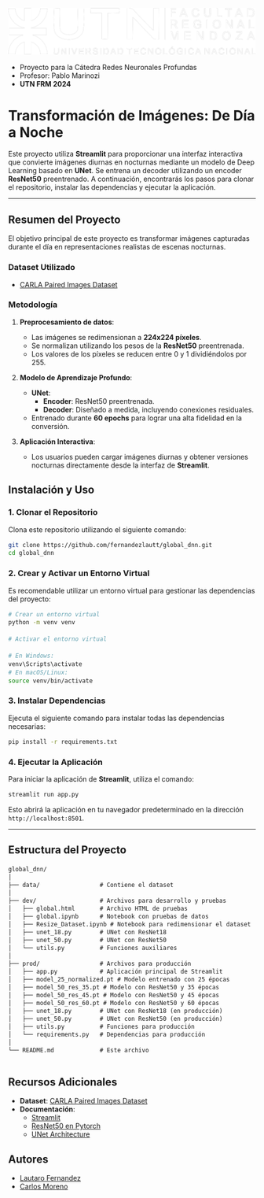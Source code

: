 ![Logo UTN](prod/utn.png)

- Proyecto para la Cátedra Redes Neuronales Profundas  
- Profesor: Pablo Marinozi  
- **UTN FRM 2024**

# Transformación de Imágenes: De Día a Noche

Este proyecto utiliza **Streamlit** para proporcionar una interfaz interactiva que convierte imágenes diurnas en nocturnas mediante un modelo de Deep Learning basado en **UNet**. Se entrena un decoder utilizando un encoder **ResNet50** preentrenado. A continuación, encontrarás los pasos para clonar el repositorio, instalar las dependencias y ejecutar la aplicación.

---

## Resumen del Proyecto

El objetivo principal de este proyecto es transformar imágenes capturadas durante el día en representaciones realistas de escenas nocturnas. 

### Dataset Utilizado
- [CARLA Paired Images Dataset](https://www.kaggle.com/datasets/okarif/carla-parired-images?select=data_carla)

### Metodología
1. **Preprocesamiento de datos**:
   - Las imágenes se redimensionan a **224x224 píxeles**.
   - Se normalizan utilizando los pesos de la **ResNet50** preentrenada.
   - Los valores de los píxeles se reducen entre 0 y 1 dividiéndolos por 255.

2. **Modelo de Aprendizaje Profundo**:
   - **UNet**: 
     - **Encoder**: ResNet50 preentrenada.
     - **Decoder**: Diseñado a medida, incluyendo conexiones residuales.
   - Entrenado durante **60 epochs** para lograr una alta fidelidad en la conversión.

3. **Aplicación Interactiva**:
   - Los usuarios pueden cargar imágenes diurnas y obtener versiones nocturnas directamente desde la interfaz de **Streamlit**.



## Instalación y Uso

### 1. Clonar el Repositorio

Clona este repositorio utilizando el siguiente comando:
```bash
git clone https://github.com/fernandezlautt/global_dnn.git
cd global_dnn
```

### 2. Crear y Activar un Entorno Virtual

Es recomendable utilizar un entorno virtual para gestionar las dependencias del proyecto:
```bash
# Crear un entorno virtual
python -m venv venv

# Activar el entorno virtual

# En Windows:
venv\Scripts\activate
# En macOS/Linux:
source venv/bin/activate
```

### 3. Instalar Dependencias

Ejecuta el siguiente comando para instalar todas las dependencias necesarias:
```bash
pip install -r requirements.txt
```

### 4. Ejecutar la Aplicación

Para iniciar la aplicación de **Streamlit**, utiliza el comando:
```bash
streamlit run app.py
```

Esto abrirá la aplicación en tu navegador predeterminado en la dirección `http://localhost:8501`.

---

## Estructura del Proyecto

```
global_dnn/
│
├── data/                 # Contiene el dataset
│
├── dev/                  # Archivos para desarrollo y pruebas
│   ├── global.html       # Archivo HTML de pruebas
│   ├── global.ipynb      # Notebook con pruebas de datos
│   ├── Resize_Dataset.ipynb # Notebook para redimensionar el dataset
│   ├── unet_18.py        # UNet con ResNet18
│   ├── unet_50.py        # UNet con ResNet50
│   └── utils.py          # Funciones auxiliares
│
├── prod/                 # Archivos para producción
│   ├── app.py            # Aplicación principal de Streamlit
│   ├── model_25_normalized.pt # Modelo entrenado con 25 épocas
│   ├── model_50_res_35.pt # Modelo con ResNet50 y 35 épocas
│   ├── model_50_res_45.pt # Modelo con ResNet50 y 45 épocas
│   ├── model_50_res_60.pt # Modelo con ResNet50 y 60 épocas
│   ├── unet_18.py        # UNet con ResNet18 (en producción)
│   ├── unet_50.py        # UNet con ResNet50 (en producción)
│   ├── utils.py          # Funciones para producción
│   └── requirements.py   # Dependencias para producción
│
└── README.md             # Este archivo


```

## Recursos Adicionales

- **Dataset**: [CARLA Paired Images Dataset](https://www.kaggle.com/datasets/okarif/carla-parired-images?select=data_carla)
- **Documentación**:
  - [Streamlit](https://docs.streamlit.io/)
  - [ResNet50 en Pytorch](https://pytorch.org/vision/0.18/models/generated/torchvision.models.resnet50.html)
  - [UNet Architecture](https://arxiv.org/abs/1505.04597)

## Autores

- [Lautaro Fernandez](https://www.linkedin.com/in/lautaro-fernandez-b4535a1b8/) 
- [Carlos Moreno](https://www.linkedin.com/in/carlos-alejandro-moreno/)
